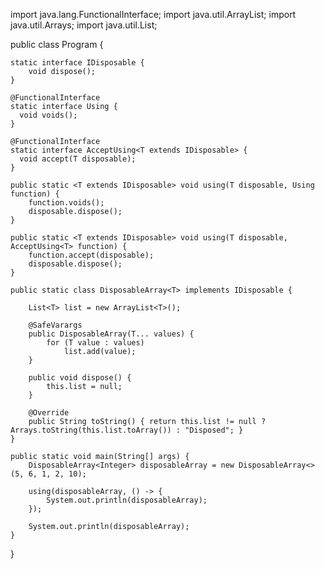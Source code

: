 import java.lang.FunctionalInterface;
import java.util.ArrayList;
import java.util.Arrays;
import java.util.List;

public class Program {

    static interface IDisposable {
        void dispose();
    }

    @FunctionalInterface
    static interface Using {
      void voids();
    }

    @FunctionalInterface
    static interface AcceptUsing<T extends IDisposable> {
      void accept(T disposable);
    }

    public static <T extends IDisposable> void using(T disposable, Using function) {
        function.voids();
        disposable.dispose();
    }

    public static <T extends IDisposable> void using(T disposable, AcceptUsing<T> function) {
        function.accept(disposable);
        disposable.dispose();
    }

    public static class DisposableArray<T> implements IDisposable {

        List<T> list = new ArrayList<T>();

        @SafeVarargs
        public DisposableArray(T... values) {
            for (T value : values)
                list.add(value);
        }

        public void dispose() {
            this.list = null;
        }

        @Override
        public String toString() { return this.list != null ? Arrays.toString(this.list.toArray()) : "Disposed"; }
    }

    public static void main(String[] args) {
        DisposableArray<Integer> disposableArray = new DisposableArray<>(5, 6, 1, 2, 10);

        using(disposableArray, () -> {
            System.out.println(disposableArray);
        });

        System.out.println(disposableArray);
    }

}
